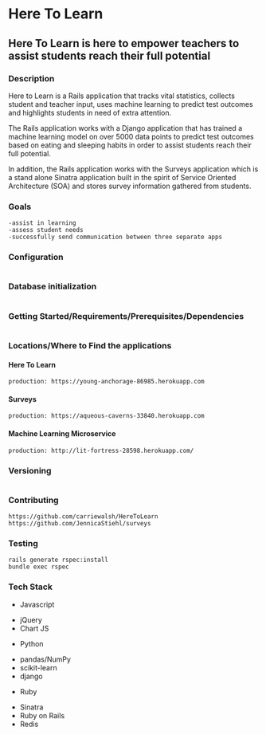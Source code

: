 # Here To Learn
## Here To Learn is here to empower teachers to assist students reach their full potential
### Description
 Here to Learn is a Rails application that tracks vital statistics, collects student and teacher input, uses machine learning to predict test outcomes and highlights students in need of extra attention.

 The Rails application works with a Django application that has trained a machine learning model on over 5000 data points to predict test outcomes based on eating and sleeping habits in order to assist students reach their full potential.

 In addition, the Rails application works with the Surveys application which is a stand alone Sinatra application built in the spirit of Service Oriented Architecture (SOA) and stores survey information gathered from students.

### Goals
```
-assist in learning
-assess student needs
-successfully send communication between three separate apps
```
### Configuration
```bundle install
 ```
### Database initialization
```rake db:{create,migration,seed}
```
### Getting Started/Requirements/Prerequisites/Dependencies
```Ruby version: ruby 2.4.1
```
### Locations/Where to Find the applications
#### Here To Learn
```development: localhost:3000
production: https://young-anchorage-86985.herokuapp.com
```
#### Surveys
```development: localhost:9393
production: https://aqueous-caverns-33840.herokuapp.com
```
#### Machine Learning Microservice
```development: localhost:8000
production: http://lit-fortress-28598.herokuapp.com/
```
### Versioning
```v1  5/30/2019
```
### Contributing
```https://github.com/blake-enyart/heretolearn_django
https://github.com/carriewalsh/HereToLearn
https://github.com/JennicaStiehl/surveys
```
### Testing
```
rails generate rspec:install
bundle exec rspec
```
### Tech Stack
* Javascript
 - jQuery
 - Chart JS
* Python
 - pandas/NumPy
 - scikit-learn
 - django
* Ruby
 - Sinatra
 - Ruby on Rails
 - Redis
